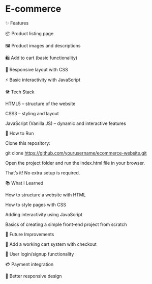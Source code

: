 # E-commerce

✨ Features

📦 Product listing page

🖼️ Product images and descriptions

🛍️ Add to cart (basic functionality)

🎨 Responsive layout with CSS

⚡ Basic interactivity with JavaScript

🛠️ Tech Stack

HTML5 – structure of the website

CSS3 – styling and layout

JavaScript (Vanilla JS) – dynamic and interactive features

🚀 How to Run

Clone this repository:

git clone https://github.com/yourusername/ecommerce-website.git


Open the project folder and run the index.html file in your browser.

That’s it! No extra setup is required.

📚 What I Learned

How to structure a website with HTML

How to style pages with CSS

Adding interactivity using JavaScript

Basics of creating a simple front-end project from scratch

🔮 Future Improvements

🛒 Add a working cart system with checkout

🔑 User login/signup functionality

💳 Payment integration

📱 Better responsive design
